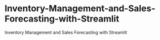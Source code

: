 # Inventory-Management-and-Sales-Forecasting-with-Streamlit
Inventory Management and Sales Forecasting with Streamlit
